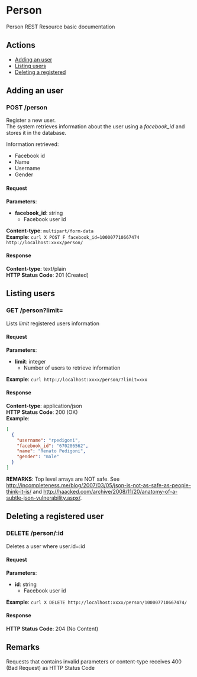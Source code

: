 Person
======

Person REST Resource basic documentation

## Actions
- [Adding an user](#post-person)
- [Listing users](#get-personlimit)
- [Deleting a registered](#delete-personid)

## Adding an user

### POST /person

Register a new user.  
The system retrieves information about the user using a *facebook_id* and stores it in the database.  
  
Information retrieved:
- Facebook id
- Name
- Username
- Gender

#### Request

**Parameters**:
- **facebook_id**: string
  - Facebook user id

**Content-type**: `multipart/form-data`  
**Example**: `curl ­X POST ­F facebook_id=100007710667474 http://localhost:xxxx/person/`

#### Response

**Content-type**: text/plain  
**HTTP Status Code**: 201 (Created)  

## Listing users

### GET /person?limit=

Lists *limit* registered users information

#### Request

**Parameters**:
- **limit**: integer
  - Number of users to retrieve information

**Example**: `curl http://localhost:xxxx/person/?limit=xxx`

#### Response

**Content-type**: application/json  
**HTTP Status Code**: 200 (OK)  
**Example**:  

```JSON
[
  {
    "username": "rpedigoni",
    "facebook_id": "670286562",
    "name": "Renato Pedigoni",
    "gender": "male"
  }
]

```

**REMARKS**: Top level arrays are NOT safe. See http://incompleteness.me/blog/2007/03/05/json-is-not-as-safe-as-people-think-it-is/ and http://haacked.com/archive/2008/11/20/anatomy-of-a-subtle-json-vulnerability.aspx/.

## Deleting a registered user

### DELETE /person/:id

Deletes a user where user.id=:id

#### Request

**Parameters**:
- **id**: string
  - Facebook user id

**Example**: `curl ­X DELETE http://localhost:xxxx/person/100007710667474/`

#### Response

**HTTP Status Code**: 204 (No Content)  

## Remarks

Requests that contains invalid parameters or content-type receives 400 (Bad Request) as HTTP Status Code


